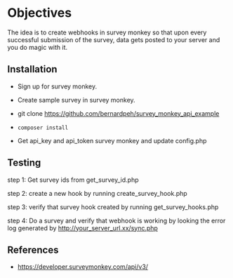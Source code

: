 # Objectives

The idea is to create webhooks in survey monkey so that upon every successful submission of the survey, data gets posted to your server and you do magic with it.

## Installation

* Sign up for survey monkey.

* Create sample survey in survey monkey.

* git clone https://github.com/bernardpeh/survey_monkey_api_example

* `composer install`

* Get api_key and api_token survey monkey and update config.php

## Testing

step 1: Get survey ids from get_survey_id.php

step 2: create a new hook by running create_survey_hook.php

step 3: verify that survey hook created by running get_survey_hooks.php

step 4: Do a survey and verify that webhook is working by looking the error log generated by http://your_server_url.xx/sync.php

## References 

* https://developer.surveymonkey.com/api/v3/